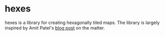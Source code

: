 # hexes

hexes is a library for creating hexagonally tiled maps. The library is largely inspired by Amit Patel's [blog post](https://www.redblobgames.com/grids/hexagons/) on the matter.
